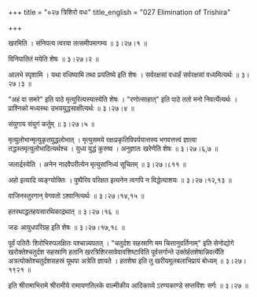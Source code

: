 +++
title = "०२७ त्रिशिरो वधः"
title_english = "027 Elimination of Trishira"

+++


खरमिति । संनिपत्य त्वरया तत्समीपमागम्य  ॥  ३।२७।१  ॥   

  

विनिपातितं मयेति शेषः  ॥  ३।२७।२  ॥   

  

आलभे स्पृशामि । यथा वधिष्यामि तथा प्रयतिष्ये इति शेषः । सर्वरक्षसां
वधार्हं सर्वरक्षसां वध्यमित्यर्थः  ॥  ३।२७।३  ॥   

  

"अहं वा समरे" इति पाठे मृत्युरित्यस्यास्येति शेषः । "रणोत्साहात्" इति
पाठे ततो मनो निवर्त्येत्यर्थः । प्राश्निको मध्यस्थः
उभययुद्धसाक्षीत्यर्थः  ॥  ३।२७।४  ॥   

  

संयुगाय संयुगं कर्तुम्  ॥  ३।२७।५  ॥   

  

मृत्युलोभान्मृत्युकृतयुद्धलोभात् । मृत्युसमये रक्षःप्रकृतिविपर्ययात्तस्य
भगवत्तत्त्वं ज्ञात्वा तद्धस्तमृत्युलोभादित्यर्थश्च । युध्य युद्धं
कुरुष्व । अनुज्ञातः खरेणेति शेषः  ॥  ३।२७।६,७  ॥   

  

जलार्द्रस्येति । अनेन नादवैपरीत्येन मृत्युसांनिध्यं सूचितम्  ॥  ३।२७।८११
 ॥   

  

अहो इत्यादि व्यङ्ग्योक्तिः । पुष्पैरिव परिक्षत इत्यनेन त्वगपि न
विद्धेत्याशयः  ॥  ३।२७।१२,१३  ॥   

  

वाजिनस्तुरगान् वेगवतो ऽश्वानित्यर्थः  ॥  ३।२७।१४,१५  ॥   

  

हतरथाद्धतहयसारथिकाद्रथात्  ॥  ३।२७।१६  ॥   

  

जडः आयुधपरिग्रह इति शेषः  ॥  ३।२७।१७,१८  ॥   

  

पूर्वं पतितैः शिरोभिरुपलक्षितः पश्चान्न्यपतत् । "चतुर्दश सहस्राणि मम
चित्तानुवर्तिनाम्" इति सेनोद्योगे खरोक्तेश्चतुर्दश सहस्राणि हतानि
खरत्रिशिरसावेवावशिष्टाविति पूर्वसर्गान्ते उक्तेर्हतशेषान्निवर्त्येति
अत्रत्योक्तेश्चतुर्दशसहस्रं यूथपा अत्रेति ज्ञायते । हतशेषा इति तु
खरीयमूलबलाभिप्रायं बोध्यम्  ॥  ३।२७।१९२१  ॥   

  

इति श्रीरामाभिरामे श्रीरामीये रामायणतिलके वाल्मीकीय आदिकाव्ये
ऽरण्यकाण्डे सप्तविंशः सर्गः  ॥  ३।२७  ॥   

  


